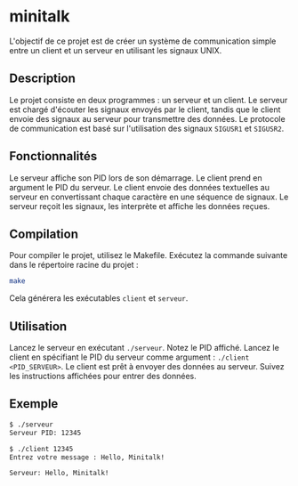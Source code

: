 # minitalk
L'objectif de ce projet est de créer un système de communication simple entre un client et un serveur en utilisant les signaux UNIX.

## Description
Le projet consiste en deux programmes : un serveur et un client. Le serveur est chargé d'écouter les signaux envoyés par le client, tandis que le client envoie des signaux au serveur pour transmettre des données. Le protocole de communication est basé sur l'utilisation des signaux `SIGUSR1` et `SIGUSR2`.

## Fonctionnalités
Le serveur affiche son PID lors de son démarrage.
Le client prend en argument le PID du serveur.
Le client envoie des données textuelles au serveur en convertissant chaque caractère en une séquence de signaux.
Le serveur reçoit les signaux, les interprète et affiche les données reçues.
## Compilation
Pour compiler le projet, utilisez le Makefile. Exécutez la commande suivante dans le répertoire racine du projet :
```bash
make
```
Cela générera les exécutables `client` et `serveur`.
## Utilisation
Lancez le serveur en exécutant `./serveur`. Notez le PID affiché.
Lancez le client en spécifiant le PID du serveur comme argument : `./client <PID_SERVEUR>`.
Le client est prêt à envoyer des données au serveur. Suivez les instructions affichées pour entrer des données.
## Exemple
```bash
$ ./serveur
Serveur PID: 12345
```
```bash
$ ./client 12345
Entrez votre message : Hello, Minitalk!
```
```bash
Serveur: Hello, Minitalk!
```
